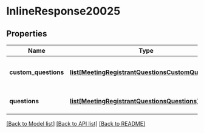# InlineResponse20025

## Properties
Name | Type | Description | Notes
------------ | ------------- | ------------- | -------------
**custom_questions** | [**list[MeetingRegistrantQuestionsCustomQuestions]**](MeetingRegistrantQuestionsCustomQuestions.md) | Array of Registrant Custom Questions | [optional] 
**questions** | [**list[MeetingRegistrantQuestionsQuestions]**](MeetingRegistrantQuestionsQuestions.md) | Array of Registrant Questions | [optional] 

[[Back to Model list]](../README.md#documentation-for-models) [[Back to API list]](../README.md#documentation-for-api-endpoints) [[Back to README]](../README.md)

